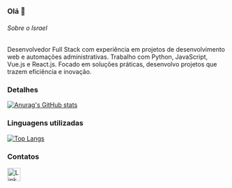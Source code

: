 ### Olá 👋

###### Sobre o Israel
Desenvolvedor Full Stack com experiência em projetos de desenvolvimento web e automações administrativas. Trabalho com Python, JavaScript, Vue.js e React.js. Focado em soluções práticas, desenvolvo projetos que trazem eficiência e inovação.


### Detalhes

[![Anurag's GitHub stats](https://github-readme-stats.vercel.app/api?username=IsraelAraujo70&show_icons=true&theme=dark)](https://github.com/anuraghazra/github-readme-stats)

### Linguagens utilizadas

[![Top Langs](https://github-readme-stats.vercel.app/api/top-langs/?username=IsraelAraujo70&layout=compact&langs_count=7&theme=dark)](https://github.com/anuraghazra/github-readme-stats)

### Contatos

[<img src='https://img.shields.io/badge/LinkedIn-0077B5?style=for-the-badge&logo=linkedin&logoColor=white' alt='Linkedin' height='30'>](https://www.linkedin.com/in/araisr/)

<!--
**IsraelAraujo70/IsraelAraujo70** is a ✨ _special_ ✨ repository because its `README.md` (this file) appears on your GitHub profile.

Here are some ideas to get you started:

- 🔭 I’m currently working on ...
- 🌱 I’m currently learning ...
- 👯 I’m looking to collaborate on ...
- 🤔 I’m looking for help with ...
- 💬 Ask me about ...
- 📫 How to reach me: ...
- 😄 Pronouns: ...
- ⚡ Fun fact: ...
-->
